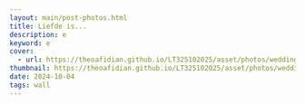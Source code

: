 ```yaml
---
layout: main/post-photos.html
title: Liefde is...
description: e
keyword: e
cover: 
  - url: https://theoafidian.github.io/LT325102025/asset/photos/wedding2.webp
thumbnail: https://theoafidian.github.io/LT325102025/asset/photos/wedding2.webp
date: 2024-10-04
tags: wall
---
```

